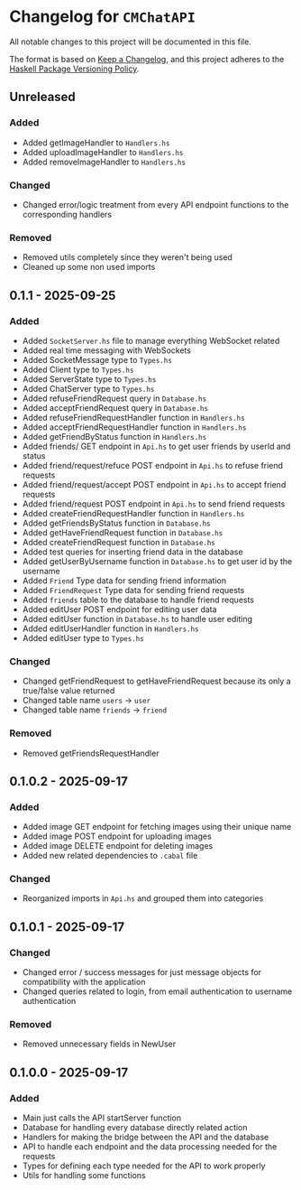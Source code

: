 # Changelog for `CMChatAPI`

All notable changes to this project will be documented in this file.

The format is based on [Keep a Changelog](https://keepachangelog.com/en/1.0.0/),
and this project adheres to the
[Haskell Package Versioning Policy](https://pvp.haskell.org/).

## Unreleased

### Added

- Added getImageHandler to `Handlers.hs`
- Added uploadImageHandler to `Handlers.hs`
- Added removeImageHandler to `Handlers.hs`

### Changed

- Changed error/logic treatment from every API endpoint functions to the corresponding handlers

### Removed

- Removed utils completely since they weren't being used
- Cleaned up some non used imports

## 0.1.1 - 2025-09-25

### Added

- Added `SocketServer.hs` file to manage everything WebSocket related
- Added real time messaging with WebSockets
- Added SocketMessage type to `Types.hs`
- Added Client type to `Types.hs`
- Added ServerState type to `Types.hs`
- Added ChatServer type to `Types.hs`
- Added refuseFriendRequest query in `Database.hs`
- Added acceptFriendRequest query in `Database.hs`
- Added refuseFriendRequestHandler function in `Handlers.hs`
- Added acceptFriendRequestHandler function in `Handlers.hs`
- Added getFriendByStatus function in `Handlers.hs`
- Added friends/ GET endpoint in `Api.hs` to get user friends by userId and status
- Added friend/request/refuce POST endpoint in `Api.hs` to refuse friend requests
- Added friend/request/accept POST endpoint in `Api.hs` to accept friend requests
- Added friend/request POST endpoint in `Api.hs` to send friend requests
- Added createFriendRequestHandler function in `Handlers.hs`
- Added getFriendsByStatus function in `Database.hs`
- Added getHaveFriendRequest function in `Database.hs`
- Added createFriendRequest function in `Database.hs`
- Added test queries for inserting friend data in the database
- Added getUserByUsername function in `Database.hs` to get user id by the username
- Added `Friend` Type data for sending friend information
- Added `FriendRequest` Type data for sending friend requests
- Added `friends` table to the database to handle friend requests
- Added editUser POST endpoint for editing user data
- Added editUser function in `Database.hs` to handle user editing
- Added editUserHandler function in `Handlers.hs`
- Added editUser type to `Types.hs`

### Changed

- Changed getFriendRequest to getHaveFriendRequest because its only a true/false value returned
- Changed table name `users` -> `user`
- Changed table name `friends` -> `friend`

### Removed

- Removed getFriendsRequestHandler

## 0.1.0.2 - 2025-09-17

### Added

- Added image GET endpoint for fetching images using their unique name
- Added image POST endpoint for uploading images
- Added image DELETE endpoint for deleting images
- Added new related dependencies to `.cabal` file

### Changed

- Reorganized imports in `Api.hs` and grouped them into categories

## 0.1.0.1 - 2025-09-17

### Changed

- Changed error / success messages for just message objects for compatibility with the application
- Changed queries related to login, from email authentication to username authentication

### Removed

- Removed unnecessary fields in NewUser

## 0.1.0.0 - 2025-09-17

### Added

- Main just calls the API startServer function
- Database for handling every database directly related action
- Handlers for making the bridge between the API and the database
- API to handle each endpoint and the data processing needed for the requests
- Types for defining each type needed for the API to work properly
- Utils for handling some functions
